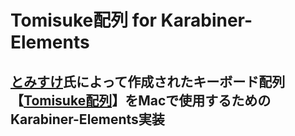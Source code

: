 # Tomisuke配列 for Karabiner-Elements

## [とみすけ](https://twitter.com/_Tomisuke)氏によって作成されたキーボード配列【[Tomisuke配列](https://tomisuke.hatenablog.com/entry/2022/07/19/185105)】をMacで使用するためのKarabiner-Elements実装
